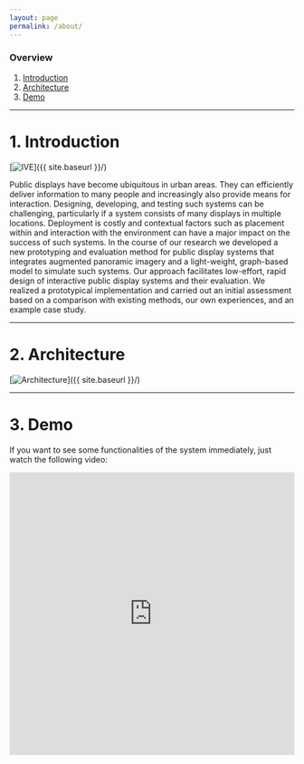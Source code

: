 ```yaml
---
layout: page
permalink: /about/
---
```


### Overview
1. [Introduction](#introduction)
2. [Architecture](#architecture)
3. [Demo](#demo)

***

# 1. Introduction

[<img src="{{ site.baseurl }}/images/ive.jpeg" alt="IVE" class="picture" />]({{ site.baseurl }}/)

Public displays have become ubiquitous in urban areas. They can efficiently deliver information to many people and increasingly also provide means for interaction. Designing, developing, and testing such systems can be challenging, particularly if a system consists of many displays in multiple locations. Deployment is costly and contextual factors such as placement within and interaction with the environment can have a major impact on the success of such systems. In the course of our research we developed a new prototyping and evaluation method for public display systems that integrates augmented panoramic imagery and a light-weight, graph-based model to simulate such systems. Our approach facilitates low-effort, rapid design of interactive public display systems and their evaluation. We realized a prototypical implementation and carried out an initial assessment based on a comparison with existing methods, our own experiences, and an example case study.

***

# 2. Architecture

[<img src="{{ site.baseurl }}/images/architecture.svg" alt="Architecture" class="picture" />]({{ site.baseurl }}/)

***

# 3. Demo

If you want to see some functionalities of the system immediately, just watch the following video:

<iframe width="100%" height="500" src="https://www.youtube.com/embed/0iaOFMc1ptU" frameborder="0" allowfullscreen></iframe>
